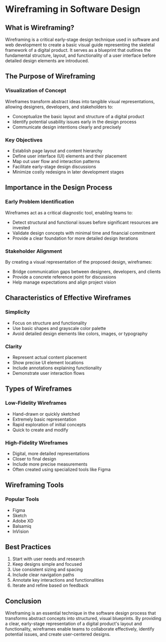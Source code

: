 # Wireframing in Software Design

## What is Wireframing?

Wireframing is a critical early-stage design technique used in software and web development to create a basic visual guide representing the skeletal framework of a digital product. It serves as a blueprint that outlines the fundamental structure, layout, and functionality of a user interface before detailed design elements are introduced.

## The Purpose of Wireframing

### Visualization of Concept
Wireframes transform abstract ideas into tangible visual representations, allowing designers, developers, and stakeholders to:
- Conceptualize the basic layout and structure of a digital product
- Identify potential usability issues early in the design process
- Communicate design intentions clearly and precisely

### Key Objectives
- Establish page layout and content hierarchy
- Define user interface (UI) elements and their placement
- Map out user flow and interaction patterns
- Facilitate early-stage design discussions
- Minimize costly redesigns in later development stages

## Importance in the Design Process

### Early Problem Identification
Wireframes act as a critical diagnostic tool, enabling teams to:
- Detect structural and functional issues before significant resources are invested
- Validate design concepts with minimal time and financial commitment
- Provide a clear foundation for more detailed design iterations

### Stakeholder Alignment
By creating a visual representation of the proposed design, wireframes:
- Bridge communication gaps between designers, developers, and clients
- Provide a concrete reference point for discussions
- Help manage expectations and align project vision

## Characteristics of Effective Wireframes

### Simplicity
- Focus on structure and functionality
- Use basic shapes and grayscale color palette
- Avoid detailed design elements like colors, images, or typography

### Clarity
- Represent actual content placement
- Show precise UI element locations
- Include annotations explaining functionality
- Demonstrate user interaction flows

## Types of Wireframes

### Low-Fidelity Wireframes
- Hand-drawn or quickly sketched
- Extremely basic representation
- Rapid exploration of initial concepts
- Quick to create and modify

### High-Fidelity Wireframes
- Digital, more detailed representations
- Closer to final design
- Include more precise measurements
- Often created using specialized tools like Figma

## Wireframing Tools

### Popular Tools
- Figma
- Sketch
- Adobe XD
- Balsamiq
- InVision

## Best Practices

1. Start with user needs and research
2. Keep designs simple and focused
3. Use consistent sizing and spacing
4. Include clear navigation paths
5. Annotate key interactions and functionalities
6. Iterate and refine based on feedback

## Conclusion

Wireframing is an essential technique in the software design process that transforms abstract concepts into structured, visual blueprints. By providing a clear, early-stage representation of a digital product's layout and functionality, wireframes enable teams to collaborate effectively, identify potential issues, and create user-centered designs.